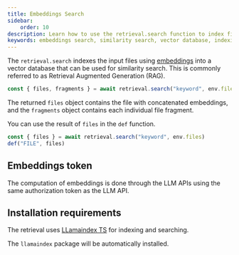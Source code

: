 ```yaml
---
title: Embeddings Search
sidebar:
    order: 10
description: Learn how to use the retrieval.search function to index files with embeddings for efficient similarity search in vector databases.
keywords: embeddings search, similarity search, vector database, indexing, LLM API
---
```


The `retrieval.search` indexes the input files using [embeddings](https://platform.openai.com/docs/guides/embeddings) into a vector database that can be used for similarity search. This is commonly referred to as Retrieval Augmented Generation (RAG).

```js
const { files, fragments } = await retrieval.search("keyword", env.files)
```

The returned `files` object contains the file with
concatenated embeddings, and the `fragments` object contains each individual file fragment.

You can use the result of `files` in the `def` function.

```js
const { files } = await retrieval.search("keyword", env.files)
def("FILE", files)
```

## Embeddings token

The computation of embeddings is done through the
LLM APIs using the same authorization token as the LLM API.

## Installation requirements
The retrieval uses [LLamaindex TS](https://ts.llamaindex.ai/) for indexing and searching.

The `llamaindex` package will be automatically installed.
